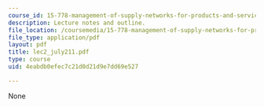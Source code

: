 ```yaml
---
course_id: 15-778-management-of-supply-networks-for-products-and-services-summer-2004
description: Lecture notes and outline.
file_location: /coursemedia/15-778-management-of-supply-networks-for-products-and-services-summer-2004/4eabdb0efec7c21d0d21d9e7dd69e527_lec2_july211.pdf
file_type: application/pdf
layout: pdf
title: lec2_july211.pdf
type: course
uid: 4eabdb0efec7c21d0d21d9e7dd69e527

---
```

None